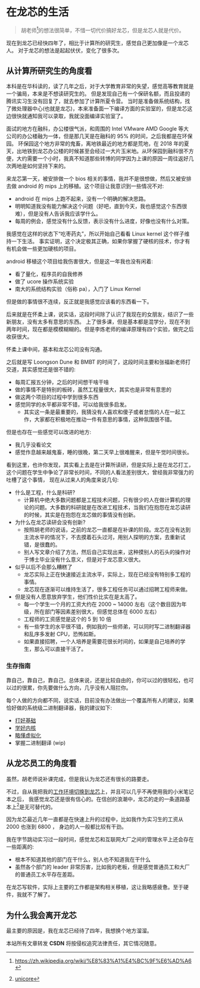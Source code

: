 # 在龙芯的生活

> 胡老师[^1]的想法很简单，不惜一切代价搞好龙芯，但是龙芯人就是代价。

现在到龙芯已经快四年了，相比于计算所的研究生，感觉自己更加像是一个龙芯人。
对于龙芯的想法是起起伏伏，变化了很多次。

## 从计算所研究生的角度看
本科是在华科读的，读了几年之后，对于大学教育非常的失望，感觉高等教育就是一个骗局，本来是不想读研究生的。
但是发现自己有一个保研名额，而且投递的腾讯实习生没有回复了，就去参加了计算所夏令营。
当时是准备做系统结构，找了微处理器中心(也就是龙芯)，本来准备面一下编译方面的实验室的，但是龙芯这边很快就通知我可以录取，我就没面编译实验室了。

面试的地方在融科，办公楼很气派，和周围的 Intel VMware AMD Google 等大公司的办公楼融为一体，但是那几天是在融科的 95% 的时间，之后我都是在环保园。
环保园这个地方非常的鬼畜，离地铁最近的地方都是荒地，在 2018 年的夏天，出地铁到龙芯办公楼的时候甚至会经过一大片玉米地。从环保园到融科很不方便，大约需要一个小时，我真不知道那些转博的同学因为上课的原因一周往返好几次两地是如何坚持下来的。

来龙芯第一天，被安排做一个 bios 相关的事情，我并不是很想做，然后又被安排去做 android 的 mips 上的移植。这个项目让我意识到一些情况不对:
- android 在 mips 上跑不起来，没有一个明确的解决思路。
- 明明知道我没有能力解决这个问题（好吧，直到今天，我也感觉这个东西很难），但是没有人告诉我应该学什么。
- 每周的例会，感觉没有什么反馈，表示没有什么进度，好像也没有什么对策。

我感觉在这样的状态下“吃枣药丸”，所以开始自己看看 Linux kernel 这个样子维持一下生活。
事实证明，这个决定极其正确，如果你掌握了硬核的技术，你才有有机会做一些更加硬核的项目。

android 移植这个项目给我伤害很大，但是这一年我也没有闲着:
- 看了量化，程序员的自我修养
- 做了 ucore 操作系统实验
- 南大的系统结构实验（俗称 pa），入门了 Linux Kernel

但是做的事情很不连续，反正就是我感觉应该看的东西看一下。

后来就是在怀柔上课，说实话，这段时间除了认识了我现在的女朋友，结识了一些新朋友，没有太多有意思的东西。
上了很多课，但是基本都是混学分，现在不到两年时间，现在都是模模糊糊的。但是李炼老师的编译原理有四个实验，做完之后收获很大。

怀柔上课中间，基本和龙芯公司没有沟通。

之后就是写 Loongson Dune 和 BMBT 的时间了，这段时间主要和张福新老师打交道，其实感觉还是很不错的:
- 每周汇报五分钟，之后的时间想干啥干啥
- 做的事情不是特别的板砖，虽然工程量很大，其实也是非常有意思的
- 做这两个项目的过程中学到很多东西
- 感觉同学的水平都非常不错，可以给我很多启发。
  - 其实这一条是最重要的，我猜没有人喜欢和傻子或者怠惰的人在一起工作，大家都在积极地在推动一件有意思的事情，这种氛围很不错。

但是也存在一些感觉可以改进的地方:
- 我几乎没看论文
- 感觉作息越来越鬼畜，睡的很晚，第二天早上很难醒来，但是午觉时间很长。

看到这里，也许你发现，其实看上去是在计算所读研，但是实际上是在龙芯打工，这个问题在学生中争论了非常长时间，不同的人看法差别很大，曾经我非常强力的吐槽了这个事情，
现在从过来人的角度来说几句:
- 什么是工程，什么是科研?
  - 计算机中绝大多数问题都是工程技术问题，只有很少的人在做计算机的理论的问题。大多数的科研就是在改进工程技术，当我们在抱怨在龙芯读研的时候，其实是在抱怨在龙芯做的事情没有创新。
- 为什么在龙芯读研会没有创新?
  - 按照胡老师的说话，之前的龙芯一直都是在补课的阶段。龙芯在没有达到主流水平的情况下，不去摸着石头过河，用别人探明的方案，去重新试错，是很蠢的。
  - 别人写文章介绍了方法，然后自己实现出来，这种摸别人的石头的操作对于博士毕业没有什么意义，但是对于龙芯意义很大。
- 似乎以后不会那么糟糕了
  - 龙芯实际上正在快速接近主流水平，实际上，现在已经没有特别多工程的事情。
  - 龙芯现在逐渐可以维持生活了，很多工程任务可以通过招聘工程师来做。
- 但是没有人愿意放弃学生，他们性价比实在是太高了。
  - 每一个学生一个月的工资大约在 2000 ~ 14000 左右（这个数目因为年级，所在部门等因素差别很大，但感觉总体在 6000 左右）
  - 工程师的工资感觉是这个的 5 到 10 倍
  - 有一些学生的水平很不错，例如我的一些师弟，可以同时写二进制翻译器和乱序多发射 CPU，恐怖如斯。
  - 如果直接招聘，一个人培养是需要花很长时间的，如果是自己培养的学生，那么可以直接干活了。

### 生存指南
靠自己，靠自己，靠自己。总体来说，还是比较自由的，你可以过的很轻松，也可以过的很累，你先要做什么方向，几乎没有人阻拦你。

每个人做的方向都不同，说实话，目前没有办法做出一个覆盖所有人的建议，如果恰好做的系统级二进制翻译器，我的建议如下:

- [打好基础](../learn-cs.md)
- [学好内核](../learn-linux-kernel.md)
- [略懂虚拟化](../learn-virtualization.md)
- 掌握二进制翻译 (wip)

## 从龙芯员工的角度看
虽然，胡老师说补课完成，但是我认为龙芯还有很长的路要走。

不过，自从我把我的[工作环境切换到龙芯](../loongarch/neovim.md)上，并且可以几乎不再使用我的小米笔记本之后，
我感觉龙芯还是很有信心的。在信创的浪潮中，龙芯的走的一条道路基本上[^3]是无可替代的。

因为龙芯最近几年一直都是在快速上升的过程中，比如我作为实习生的工资从 2000 也涨到 6800 ，
身边的人一般都比较有干劲。

我在字节跳动实习过一段时间，感觉龙芯和互联网大厂之间的管理水平上还会存在一些距离的:
- 根本不知道其他的部门在干什么，别人也不知道我在干什么
- 虽然各个部门的 leader 非常厉害，比如我的老板，但是感觉普通员工和大厂的普通员工水平存在差距。

在龙芯写软件，实际上主要的工作都是架构相关移植，这让我略感疲惫。至于硬件，我就不了解了。

## 为什么我会离开龙芯
最主要的原因是，我在龙芯已经待了四年，我想换个地方溜溜。

[^1]: https://zh.wikipedia.org/wiki/%E8%83%A1%E4%BC%9F%E6%AD%A6
[^2]: [如何看待华中科技大学研究生跳楼自杀事件？](https://www.zhihu.com/question/344298388)
[^3]: [unicore](https://en.wikipedia.org/wiki/Unicore)

<script src="https://giscus.app/client.js"
        data-repo="martins3/martins3.github.io"
        data-repo-id="MDEwOlJlcG9zaXRvcnkyOTc4MjA0MDg="
        data-category="Show and tell"
        data-category-id="MDE4OkRpc2N1c3Npb25DYXRlZ29yeTMyMDMzNjY4"
        data-mapping="pathname"
        data-reactions-enabled="1"
        data-emit-metadata="0"
        data-theme="light"
        data-lang="zh-CN"
        crossorigin="anonymous"
        async>
</script>

本站所有文章转发 **CSDN** 将按侵权追究法律责任，其它情况随意。
